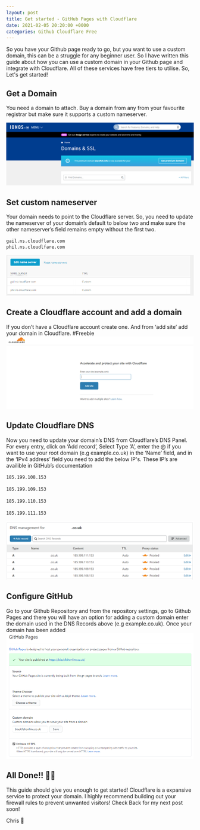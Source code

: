 ```yaml
---
layout: post
title: Get started - GitHub Pages with Cloudflare
date: 2021-02-05 20:20:00 +0000
categories: Github Cloudflare Free
---
```


So you have your Github page ready to go, but you want to use a custom domain, this can be a struggle for any beginner user. So I have written this guide about how you can use a custom domain in your Github page and integrate with Cloudflare. All of these services have free tiers to utilise. So, Let's get started!  

## Get a Domain

You need a domain to attach. Buy a domain from any from your favourite registrar but make sure it supports a custom nameserver.

![Registrar](/assets/01/Registrar.png)

## Set custom nameserver

Your domain needs to point to the Cloudflare server. So, you need to update the nameserver of your domain’s default to below two and make sure the other nameserver’s field remains empty without the first two.

```
gail.ns.cloudflare.com
phil.ns.cloudlfare.com
```

![nameserver](/assets/01/ns01.png)

## Create a Cloudflare account and add a domain
If you don’t have a Cloudflare account create one. And from ‘add site’ add your domain in Cloudflare. #Freebie
![Cloudflare](/assets/01/CF01.png)

## Update Cloudflare DNS
Now you need to update your domain’s DNS from Cloudflare’s DNS Panel. For every entry, click on ‘Add record’, Select Type ‘A’, enter the @ if you want to use your root domain (e.g example.co.uk) in the ‘Name’ field, and in the ‘IPv4 address’ field you need to add the below IP's. These IP’s are availible in GitHub’s documentation

```
185.199.108.153

185.199.109.153

185.199.110.153

185.199.111.153
```
![Cloudflare](/assets/01/CF02.png)

## Configure GitHub

Go to your Github Repository and from the repository settings, go to Github Pages and there you will have an option for adding a custom domain enter the domain used in the DNS Records above (e.g example.co.uk). Once your domain has been added
![GithubSettings](/assets/01/GH01.png)

## All Done!! 🎉🎉

This guide should give you enough to get started! Cloudflare is a expansive service to protect your domain. I highly recommend building out your firewall rules to prevent unwanted visitors! Check Back for my next post soon! 

Chris 👋 
